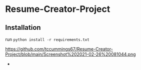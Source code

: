 # Resume-Creator-Project

## Installation
run `python install -r requirements.txt`

https://github.com/tccummings67/Resume-Creator-Project/blob/main/Screenshot%202021-02-26%20081044.png

*